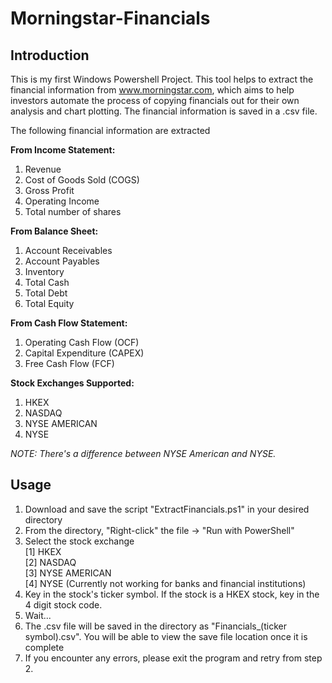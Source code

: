 # Morningstar-Financials
## Introduction
This is my first Windows Powershell Project. This tool helps to extract the financial information from www.morningstar.com, which aims to help investors automate the process of copying financials out for their own analysis and chart plotting. The financial information is saved in a .csv file.

The following financial information are extracted

**From Income Statement:**
1) Revenue
2) Cost of Goods Sold (COGS)
3) Gross Profit
4) Operating Income
5) Total number of shares

**From Balance Sheet:**
1) Account Receivables
2) Account Payables
3) Inventory
4) Total Cash
5) Total Debt
6) Total Equity

**From Cash Flow Statement:**
1) Operating Cash Flow (OCF)
2) Capital Expenditure (CAPEX)
3) Free Cash Flow (FCF)

**Stock Exchanges Supported:**
1) HKEX
2) NASDAQ
3) NYSE AMERICAN
4) NYSE

*NOTE: There's a difference between NYSE American and NYSE.*

## Usage

1) Download and save the script "ExtractFinancials.ps1" in your desired directory
2) From the directory, "Right-click" the file -> "Run with PowerShell"
3) Select the stock exchange<br />
    [1] HKEX<br />
    [2] NASDAQ<br />
    [3] NYSE AMERICAN<br />
    [4] NYSE (Currently not working for banks and financial institutions) <br />
4) Key in the stock's ticker symbol. If the stock is a HKEX stock, key in the 4 digit stock code.
5) Wait...
6) The .csv file will be saved in the directory as "Financials_(ticker symbol).csv". You will be able to view the save file location once it is complete
7) If you encounter any errors, please exit the program and retry from step 2.
